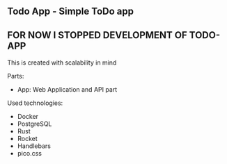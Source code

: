 ## Todo App - Simple ToDo app

## FOR NOW I STOPPED DEVELOPMENT OF TODO-APP

This is created with scalability in mind

Parts:
 - App: Web Application and API part

Used technologies:
 - Docker
 - PostgreSQL
 - Rust
 - Rocket
 - Handlebars
 - pico.css
